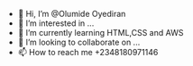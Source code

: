 - 👋 Hi, I’m @Olumide Oyediran
- 👀 I’m interested in ...
- 🌱 I’m currently learning HTML,CSS and AWS
- 💞️ I’m looking to collaborate on ...
- 📫 How to reach me +2348180971146

<!---
ooloye/ooloye is a ✨ special ✨ repository because its `README.md` (this file) appears on your GitHub profile.
You can click the Preview link to take a look at your changes.
--->
